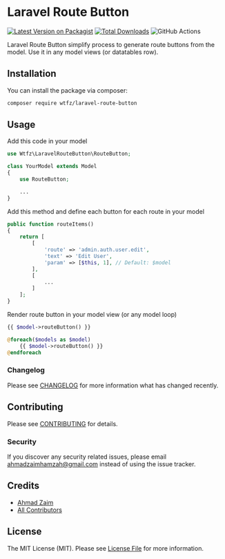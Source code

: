 # Laravel Route Button

[![Latest Version on Packagist](https://img.shields.io/packagist/v/wtfz/laravel-route-button.svg?style=flat-square)](https://packagist.org/packages/wtfz/laravel-route-button)
[![Total Downloads](https://img.shields.io/packagist/dt/wtfz/laravel-route-button.svg?style=flat-square)](https://packagist.org/packages/wtfz/laravel-route-button)
![GitHub Actions](https://github.com/wtfz/laravel-route-button/actions/workflows/main.yml/badge.svg)

Laravel Route Button simplify process to generate route buttons from the model. Use it in any model views (or datatables row).

## Installation

You can install the package via composer:

```bash
composer require wtfz/laravel-route-button
```

## Usage

Add this code in your model

```php
use Wtfz\LaravelRouteButton\RouteButton;

class YourModel extends Model
{
    use RouteButton;

    ...
}
```

Add this method and define each button for each route in your model

```php
public function routeItems()
{
    return [
        [
            'route' => 'admin.auth.user.edit',
            'text' => 'Edit User',
            'param' => [$this, 1], // Default: $model
        ],
        [
            ...
        ]
    ];
}
```

Render route button in your model view (or any model loop)

```php
{{ $model->routeButton() }}
```

```php
@foreach($models as $model)
    {{ $model->routeButton() }}
@endforeach
```

### Changelog

Please see [CHANGELOG](CHANGELOG.md) for more information what has changed recently.

## Contributing

Please see [CONTRIBUTING](CONTRIBUTING.md) for details.

### Security

If you discover any security related issues, please email ahmadzaimhamzah@gmail.com instead of using the issue tracker.

## Credits

-   [Ahmad Zaim](https://github.com/wtfz)
-   [All Contributors](../../contributors)

## License

The MIT License (MIT). Please see [License File](LICENSE.md) for more information.
